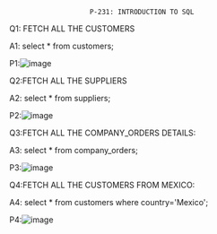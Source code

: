 						P-231: INTRODUCTION TO SQL

Q1: FETCH ALL THE CUSTOMERS

A1: select * from customers;

P1:![image](https://github.com/abinaya2006/P231/assets/72507845/71b151f7-dd20-4e5c-8d23-a03013058a9f)


Q2:FETCH ALL THE SUPPLIERS

A2: select * from suppliers;

P2:![image](https://github.com/abinaya2006/P231/assets/72507845/987354d8-16c0-42c3-9b9b-b4255ed4cee6)


Q3:FETCH ALL THE COMPANY_ORDERS DETAILS:

A3: select * from company_orders;

P3:![image](https://github.com/abinaya2006/P231/assets/72507845/3d9cec01-d54f-4e53-91a7-b4c7d3c581a1)


Q4:FETCH ALL THE CUSTOMERS FROM MEXICO:

A4: select * from customers where country='Mexico';

P4:![image](https://github.com/abinaya2006/P231/assets/72507845/73688c7a-0144-435c-b6be-555eea917059)
